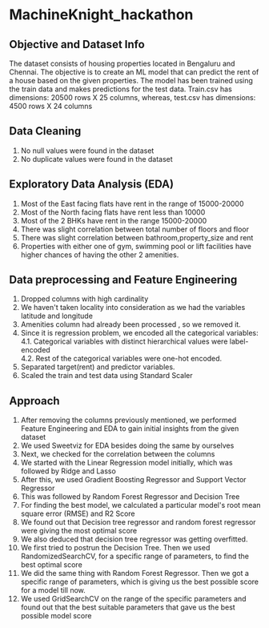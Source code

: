 # MachineKnight_hackathon

## Objective and Dataset Info
The dataset consists of housing properties located in Bengaluru and Chennai. 
The objective is to create an ML model that can predict the rent of a house based on the given properties. 
The model has been trained using the train data and makes predictions for the test data. Train.csv has dimensions: 20500 rows X 25 columns, whereas, test.csv has dimensions: 4500 rows X 24 columns

## Data Cleaning 
1. No null values were found in the dataset
2. No duplicate values were found in the dataset

## Exploratory Data Analysis (EDA) 
1. Most of the East facing flats have rent in the range of 15000-20000 
2. Most of the North facing flats have rent less than 10000 
3. Most of the 2 BHKs have rent in the range 15000-20000
4. There was slight correlation between total number of floors and floor
5. There was slight correlation between bathroom,property_size and rent
6. Properties with either one of gym, swimming pool or lift facilities have higher chances of having the other 2 amenities.

## Data preprocessing and Feature Engineering
1. Dropped columns with high cardinality
2. We haven't taken locality into consideration as we had the variables latitude and longitude
3. Amenities column had already been processed , so we removed it.
4. Since it is regression problem, we encoded all the categorical variables:<br>
    4.1. Categorical variables with distinct hierarchical values were label-encoded<br>
    4.2. Rest of the categorical variables were one-hot encoded.
5. Separated target(rent) and predictor variables.
6. Scaled the train and test data using Standard Scaler

## Approach
1. After removing the columns previously mentioned, we performed Feature Engineering and EDA to gain initial insights from the given dataset
2. We used Sweetviz for EDA besides doing the same by ourselves
3. Next, we checked for the correlation between the columns
4. We started with the Linear Regression model initially, which was followed by Ridge and Lasso
5. After this, we used Gradient Boosting Regressor and Support Vector Regressor
6. This was followed by Random Forest Regressor and Decision Tree
7. For finding the best model, we calculated a particular model's root mean square error (RMSE) and R2 Score
8. We found out that Decision tree regressor and random forest regressor were giving the most optimal score
9. We also deduced that decision tree regressor was getting overfitted. 
10. We first tried to postrun the Decision Tree. Then we used RandomizedSearchCV, for a specific range of parameters, to find the best optimal score
11. We did the same thing with Random Forest Regressor. Then we got a specific range of parameters, which is giving us the best possible score for a model till now.
12. We used GridSearchCV on the range of the specific parameters and found out that the best suitable parameters that gave us the best possible model score
